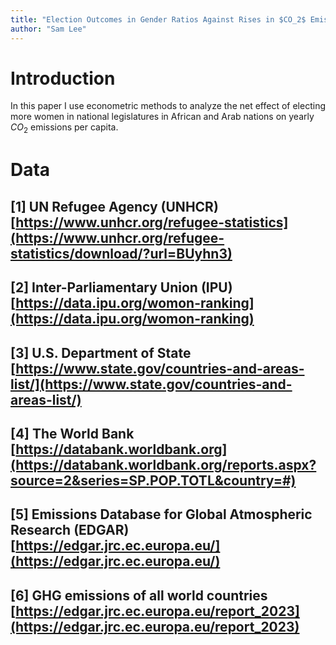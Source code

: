 ```yaml
---
title: "Election Outcomes in Gender Ratios Against Rises in $CO_2$ Emissions"
author: "Sam Lee"
---
```


# Introduction

In this paper I use econometric methods to analyze the net effect of electing more women in national legislatures in African and Arab nations on yearly $CO_2$ emissions per capita.

# Data

## [1] UN Refugee Agency (UNHCR) [https://www.unhcr.org/refugee-statistics](https://www.unhcr.org/refugee-statistics/download/?url=BUyhn3)

## [2] Inter-Parliamentary Union (IPU) [https://data.ipu.org/womon-ranking](https://data.ipu.org/womon-ranking)

## [3] U.S. Department of State [https://www.state.gov/countries-and-areas-list/](https://www.state.gov/countries-and-areas-list/)

## [4] The World Bank [https://databank.worldbank.org](https://databank.worldbank.org/reports.aspx?source=2&series=SP.POP.TOTL&country=#)

## [5] Emissions Database for Global Atmospheric Research (EDGAR) [https://edgar.jrc.ec.europa.eu/](https://edgar.jrc.ec.europa.eu/)

## [6] GHG emissions of all world countries [https://edgar.jrc.ec.europa.eu/report_2023](https://edgar.jrc.ec.europa.eu/report_2023)
